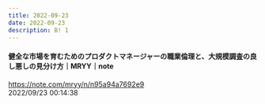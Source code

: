 ```yaml
---
title: 2022-09-23
date: 2022-09-23
description: B! 1
---
```


#### 健全な市場を育むためのプロダクトマネージャーの職業倫理と、大規模調査の良し悪しの見分け方｜MRYY｜note
https://note.com/mryy/n/n95a94a7692e9<br>
2022/09/23 00:14:38<br>



